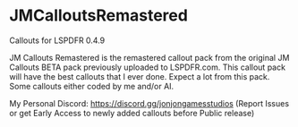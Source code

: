 # JMCalloutsRemastered
 Callouts for LSPDFR 0.4.9
 
 JM Callouts Remastered is the remastered callout pack from the original JM Callouts BETA 
pack previously uploaded to LSPDFR.com. This callout pack will have the best callouts that I ever done. Expect a lot from this pack. Some callouts either coded by me and/or AI. 

 

My Personal Discord: https://discord.gg/jonjongamesstudios (Report Issues or get Early Access to newly added callouts before Public release)

